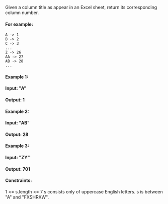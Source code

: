 Given a column title as appear in an Excel sheet, return its corresponding column number.

#### For example:

    A -> 1
    B -> 2
    C -> 3
    ...
    Z -> 26
    AA -> 27
    AB -> 28 
    ...
#### Example 1:

#### Input: "A"
#### Output: 1
#### Example 2:

#### Input: "AB"
#### Output: 28
#### Example 3:

#### Input: "ZY"
#### Output: 701
 

#### Constraints:

1 <= s.length <= 7
s consists only of uppercase English letters.
s is between "A" and "FXSHRXW".
